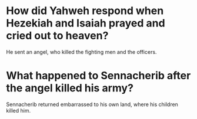 # How did Yahweh respond when Hezekiah and Isaiah prayed and cried out to heaven?

He sent an angel, who killed the fighting men and the officers. 

# What happened to Sennacherib after the angel killed his army?

Sennacherib returned embarrassed to his own land, where his children killed him. 